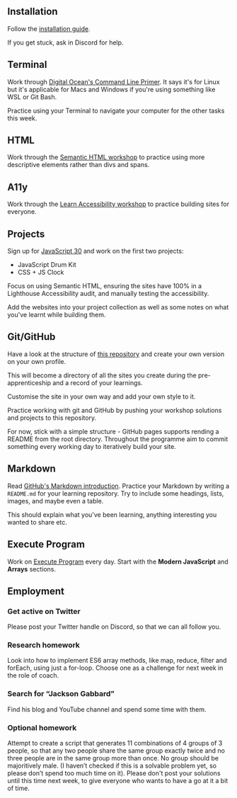 ## Installation

Follow the [installation guide](/course/handbook/installation).

If you get stuck, ask in Discord for help.

## Terminal

Work through [Digital Ocean's Command Line Primer](https://www.digitalocean.com/community/tutorials/a-linux-command-line-primer). It says it's for Linux but it's applicable for Macs and Windows if you're using something like WSL or Git Bash.

Practice using your Terminal to navigate your computer for the other tasks this week.

## HTML

Work through the [Semantic HTML workshop](/workshops/semantic-html/) to practice using more descriptive elements rather than divs and spans.

## A11y

Work through the [Learn Accessibility workshop](/workshops/learn-a11y/) to practice building sites for everyone.

## Projects

Sign up for [JavaScript 30](https://javascript30.com/) and work on the first two projects:

- JavaScript Drum Kit
- CSS + JS Clock

Focus on using Semantic HTML, ensuring the sites have 100% in a Lighthouse Accessibility audit, and manually testing the accessibility.

Add the websites into your project collection as well as some notes on what you've learnt while building them.

## Git/GitHub

Have a look at the structure of [this repository](https://github.com/fac22/project-collection) and create your own version on your own profile.

This will become a directory of all the sites you create during the pre-apprenticeship and a record of your learnings.

Customise the site in your own way and add your own style to it.

Practice working with git and GitHub by pushing your workshop solutions and projects to this repository.

For now, stick with a simple structure - GitHub pages supports rending a README from the root directory. Throughout the programme aim to commit something every working day to iteratively build your site.

## Markdown

Read [GitHub's Markdown introduction](https://guides.github.com/features/mastering-markdown/). Practice your Markdown by writing a `README.md` for your learning repository. Try to include some headings, lists, images, and maybe even a table.

This should explain what you've been learning, anything interesting you wanted to share etc.

## Execute Program

Work on [Execute Program](https://www.executeprogram.com/) every day. Start with the **Modern JavaScript** and **Arrays** sections.

## Employment

### Get active on Twitter

Please post your Twitter handle on Discord, so that we can all follow you.

### Research homework

Look into how to implement ES6 array methods, like map, reduce, filter and forEach, using just a for-loop. Choose one as a challenge for next week in the role of coach.

### Search for “Jackson Gabbard”

Find his blog and YouTube channel and spend some time with them.

### Optional homework

Attempt to create a script that generates 11 combinations of 4 groups of 3 people, so that any two people share the same group exactly twice and no three people are in the same group more than once. No group should be majoritively male. (I haven’t checked if this is a solvable problem yet, so please don’t spend too much time on it). Please don't post your solutions until this time next week, to give everyone who wants to have a go at it a bit of time.
